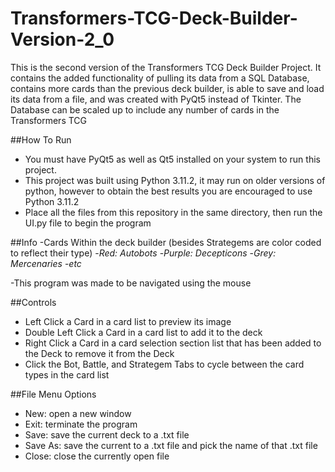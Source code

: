 # Transformers-TCG-Deck-Builder-Version-2_0
This is the second version of the Transformers TCG Deck Builder Project. It contains the added functionality of pulling its data from a SQL Database, contains more cards than the previous deck builder, is able to save and load its data from a file, and was created with PyQt5 instead of Tkinter. The Database can be scaled up to include any number of cards in the Transformers TCG


##How To Run
- You must have PyQt5 as well as Qt5 installed on your system to run this project.
- This project was built using Python 3.11.2, it may run on older versions of python, however to obtain the best results you are encouraged to use Python 3.11.2
- Place all the files from this repository in the same directory, then run the UI.py file to begin the program


##Info
-Cards Within the deck builder (besides Strategems are color coded to reflect their type)
    -*Red: Autobots*
    -*Purple: Decepticons*
    -*Grey: Mercenaries*
    -*etc*
    
-This program was made to be navigated using the mouse


##Controls
- Left Click a Card in a card list to preview its image
- Double Left Click a Card in a card list to add it to the deck
- Right Click a Card in a card selection section list that has been added to the Deck to remove it from the Deck
- Click the Bot, Battle, and Strategem Tabs to cycle between the card types in the card list

##File Menu Options
- New: open a new window
- Exit: terminate the program
- Save: save the current deck to a .txt file
- Save As: save the current to a .txt file and pick the name of that .txt file
- Close: close the currently open file
